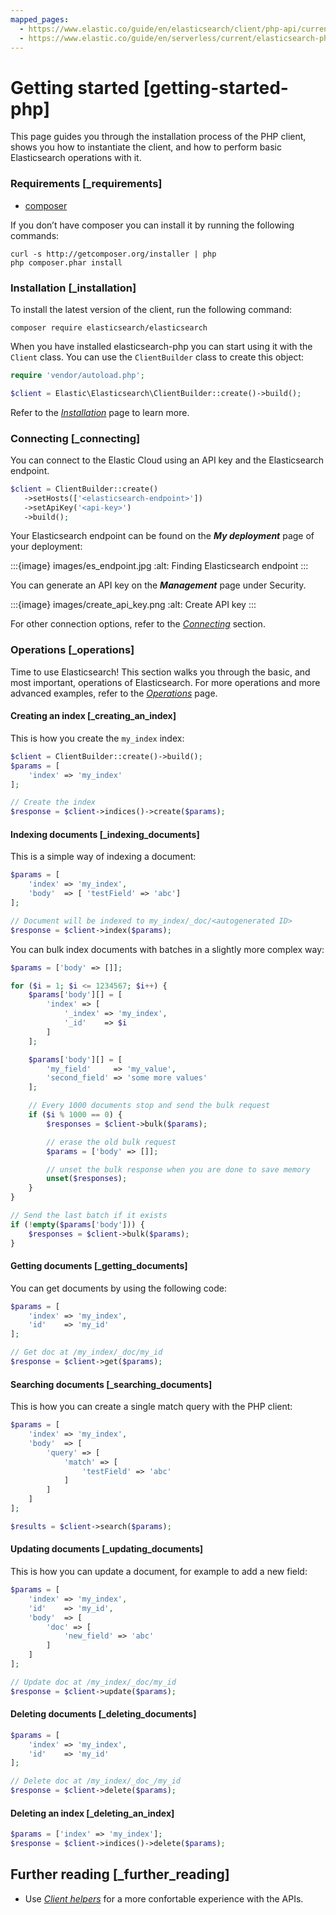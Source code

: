 ```yaml
---
mapped_pages:
  - https://www.elastic.co/guide/en/elasticsearch/client/php-api/current/getting-started-php.html
  - https://www.elastic.co/guide/en/serverless/current/elasticsearch-php-client-getting-started.html
---
```


# Getting started [getting-started-php]

This page guides you through the installation process of the PHP client, shows you how to instantiate the client, and how to perform basic Elasticsearch operations with it.


### Requirements [_requirements]

* [composer](http://getcomposer.org)

If you don’t have composer you can install it by running the following commands:

```shell
curl -s http://getcomposer.org/installer | php
php composer.phar install
```


### Installation [_installation]

To install the latest version of the client, run the following command:

```shell
composer require elasticsearch/elasticsearch
```

When you have installed elasticsearch-php you can start using it with the `Client` class. You can use the `ClientBuilder` class to create this object:

```php
require 'vendor/autoload.php';

$client = Elastic\Elasticsearch\ClientBuilder::create()->build();
```

Refer to the [*Installation*](/reference/installation.md) page to learn more.


### Connecting [_connecting]

You can connect to the Elastic Cloud using an API key and the Elasticsearch endpoint.

```php
$client = ClientBuilder::create()
   ->setHosts(['<elasticsearch-endpoint>'])
   ->setApiKey('<api-key>')
   ->build();
```

Your Elasticsearch endpoint can be found on the ***My deployment*** page of your deployment:

:::{image} images/es_endpoint.jpg
:alt: Finding Elasticsearch endpoint
:::

You can generate an API key on the ***Management*** page under Security.

:::{image} images/create_api_key.png
:alt: Create API key
:::

For other connection options, refer to the [*Connecting*](/reference/connecting.md) section.


### Operations [_operations]

Time to use Elasticsearch! This section walks you through the basic, and most important, operations of Elasticsearch. For more operations and more advanced examples, refer to the [*Operations*](/reference/operations.md) page.


#### Creating an index [_creating_an_index]

This is how you create the `my_index` index:

```php
$client = ClientBuilder::create()->build();
$params = [
    'index' => 'my_index'
];

// Create the index
$response = $client->indices()->create($params);
```


#### Indexing documents [_indexing_documents]

This is a simple way of indexing a document:

```php
$params = [
    'index' => 'my_index',
    'body'  => [ 'testField' => 'abc']
];

// Document will be indexed to my_index/_doc/<autogenerated ID>
$response = $client->index($params);
```

You can bulk index documents with batches in a slightly more complex way:

```php
$params = ['body' => []];

for ($i = 1; $i <= 1234567; $i++) {
    $params['body'][] = [
        'index' => [
            '_index' => 'my_index',
            '_id'    => $i
        ]
    ];

    $params['body'][] = [
        'my_field'     => 'my_value',
        'second_field' => 'some more values'
    ];

    // Every 1000 documents stop and send the bulk request
    if ($i % 1000 == 0) {
        $responses = $client->bulk($params);

        // erase the old bulk request
        $params = ['body' => []];

        // unset the bulk response when you are done to save memory
        unset($responses);
    }
}

// Send the last batch if it exists
if (!empty($params['body'])) {
    $responses = $client->bulk($params);
}
```


#### Getting documents [_getting_documents]

You can get documents by using the following code:

```php
$params = [
    'index' => 'my_index',
    'id'    => 'my_id'
];

// Get doc at /my_index/_doc/my_id
$response = $client->get($params);
```


#### Searching documents [_searching_documents]

This is how you can create a single match query with the PHP client:

```php
$params = [
    'index' => 'my_index',
    'body'  => [
        'query' => [
            'match' => [
                'testField' => 'abc'
            ]
        ]
    ]
];

$results = $client->search($params);
```


#### Updating documents [_updating_documents]

This is how you can update a document, for example to add a new field:

```php
$params = [
    'index' => 'my_index',
    'id'    => 'my_id',
    'body'  => [
        'doc' => [
            'new_field' => 'abc'
        ]
    ]
];

// Update doc at /my_index/_doc/my_id
$response = $client->update($params);
```


#### Deleting documents [_deleting_documents]

```php
$params = [
    'index' => 'my_index',
    'id'    => 'my_id'
];

// Delete doc at /my_index/_doc_/my_id
$response = $client->delete($params);
```


#### Deleting an index [_deleting_an_index]

```php
$params = ['index' => 'my_index'];
$response = $client->indices()->delete($params);
```


## Further reading [_further_reading]

* Use [*Client helpers*](/reference/client-helpers.md) for a more confortable experience with the APIs.

